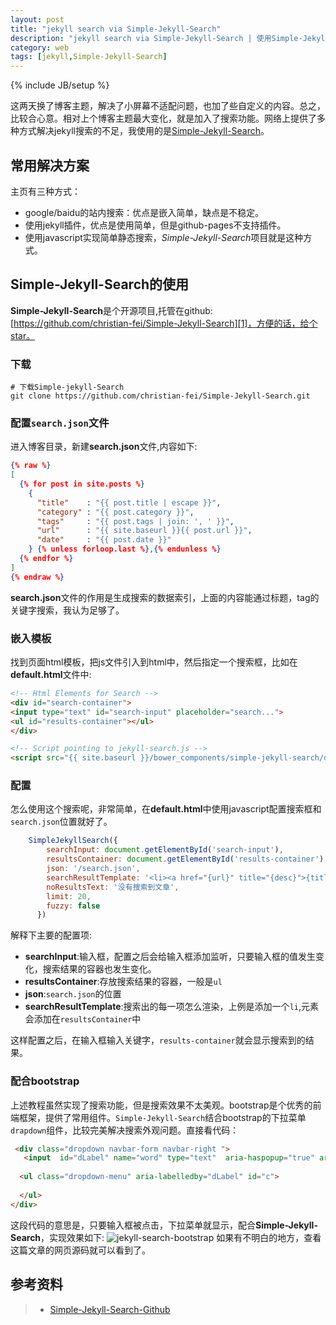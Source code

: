 ```yaml
---
layout: post
title: "jekyll search via Simple-Jekyll-Search"
description: "jekyll search via Simple-Jekyll-Search | 使用Simple-Jekyll-Search解决jekyll站内搜索问题"
category: web
tags: [jekyll,Simple-Jekyll-Search]
---
```

{% include JB/setup %}

这两天换了博客主题，解决了小屏幕不适配问题，也加了些自定义的内容。总之，比较合心意。相对上个博客主题最大变化，就是加入了搜索功能。网络上提供了多种方式解决jekyll搜索的不足，我使用的是[Simple-Jekyll-Search][1]。<!-- more -->

## 常用解决方案
主页有三种方式：

-  google/baidu的站内搜索：优点是嵌入简单，缺点是不稳定。
- 使用jekyll插件，优点是使用简单，但是github-pages不支持插件。
- 使用javascript实现简单静态搜索，*Simple-Jekyll-Search*项目就是这种方式。


## Simple-Jekyll-Search的使用
**Simple-Jekyll-Search**是个开源项目,托管在github:[https://github.com/christian-fei/Simple-Jekyll-Search][1]，方便的话，给个star。

### 下载

```shell
# 下载Simple-jekyll-Search
git clone https://github.com/christian-fei/Simple-Jekyll-Search.git
```

### 配置`search.json`文件
进入博客目录，新建**search.json**文件,内容如下:

```json
{% raw %}
[
  {% for post in site.posts %}
    {
      "title"    : "{{ post.title | escape }}",
      "category" : "{{ post.category }}",
      "tags"     : "{{ post.tags | join: ', ' }}",
      "url"      : "{{ site.baseurl }}{{ post.url }}",
      "date"     : "{{ post.date }}"
    } {% unless forloop.last %},{% endunless %}
  {% endfor %}
]
{% endraw %}
```
**search.json**文件的作用是生成搜索的数据索引，上面的内容能通过标题，tag的关键字搜索，我认为足够了。

### 嵌入模板
找到页面html模板，把js文件引入到html中，然后指定一个搜索框，比如在**default.html**文件中:

```html
<!-- Html Elements for Search -->
<div id="search-container">
<input type="text" id="search-input" placeholder="search...">
<ul id="results-container"></ul>
</div>

<!-- Script pointing to jekyll-search.js -->
<script src="{{ site.baseurl }}/bower_components/simple-jekyll-search/dest/jekyll-search.js" type="text/javascript"></script>
```

### 配置
怎么使用这个搜索呢，非常简单，在**default.html**中使用javascript配置搜索框和`search.json`位置就好了。

```javascript
    SimpleJekyllSearch({
        searchInput: document.getElementById('search-input'),
        resultsContainer: document.getElementById('results-container'),
        json: '/search.json',
        searchResultTemplate: '<li><a href="{url}" title="{desc}">{title}</a></li>',
        noResultsText: '没有搜索到文章',
        limit: 20,
        fuzzy: false
      })
```
解释下主要的配置项:

* **searchInput**:输入框，配置之后会给输入框添加监听，只要输入框的值发生变化，搜索结果的容器也发生变化。
* **resultsContainer**:存放搜索结果的容器，一般是`ul`
* **json**:`search.json`的位置
* **searchResultTemplate**:搜索出的每一项怎么渲染，上例是添加一个`li`,元素会添加在`resultsContainer`中

这样配置之后，在输入框输入关键字，`results-container`就会显示搜索到的结果。

### 配合bootstrap
上述教程虽然实现了搜索功能，但是搜索效果不太美观。bootstrap是个优秀的前端框架，提供了常用组件。`Simple-Jekyll-Search`结合bootstrap的下拉菜单`drapdown`组件，比较完美解决搜索外观问题。直接看代码：

```html
 <div class="dropdown navbar-form navbar-right ">
   <input  id="dLabel" name="word" type="text"  aria-haspopup="true" aria-expanded="false" data-toggle="dropdown" class="form-control typeahead"   placeholder="搜索">
  
  <ul class="dropdown-menu" aria-labelledby="dLabel" id="c">
    
  </ul>
</div>
```
这段代码的意思是，只要输入框被点击，下拉菜单就显示，配合**Simple-Jekyll-Search**，实现效果如下:
![jekyll-search-bootstrap](http://7xivpo.com1.z0.glb.clouddn.com/jekyll-search-bootstrap.png)
如果有不明白的地方，查看这篇文章的网页源码就可以看到了。

## 参考资料
> * [Simple-Jekyll-Search-Github][1]

[1]: https://github.com/christian-fei/Simple-Jekyll-Search